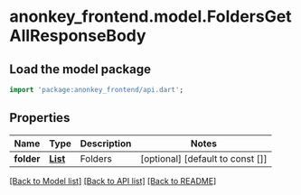 # anonkey_frontend.model.FoldersGetAllResponseBody

## Load the model package

```dart
import 'package:anonkey_frontend/api.dart';
```

## Properties

 Name       | Type                                                    | Description | Notes                            
------------|---------------------------------------------------------|-------------|----------------------------------
 **folder** | [**List<FoldersGetAllFolder>**](FoldersGetAllFolder.md) | Folders     | [optional] [default to const []] 

[[Back to Model list]](../README.md#documentation-for-models) [[Back to API list]](../README.md#documentation-for-api-endpoints) [[Back to README]](../README.md)


